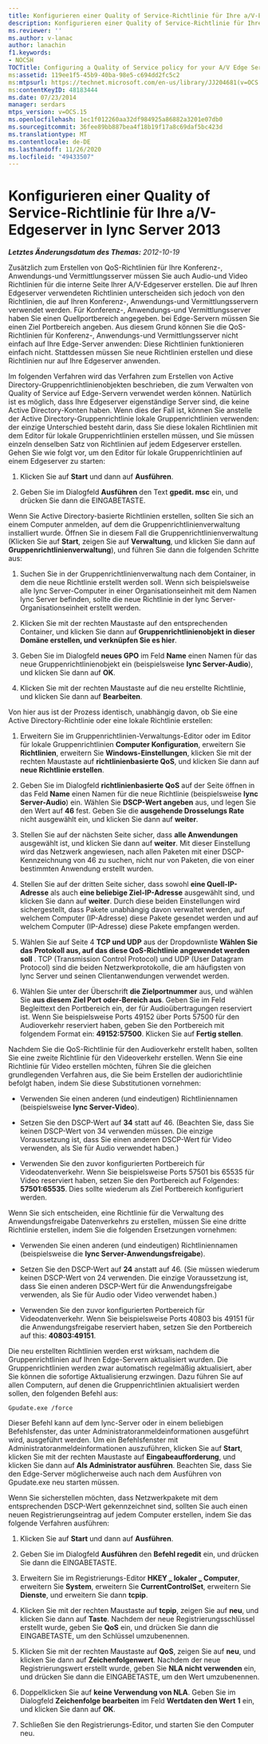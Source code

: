 ```yaml
---
title: Konfigurieren einer Quality of Service-Richtlinie für Ihre a/V-Edgeserver
description: Konfigurieren einer Quality of Service-Richtlinie für Ihre a/V-Edgeserver
ms.reviewer: ''
ms.author: v-lanac
author: lanachin
f1.keywords:
- NOCSH
TOCTitle: Configuring a Quality of Service policy for your A/V Edge Servers
ms:assetid: 119ee1f5-45b9-40ba-98e5-c694dd2fc5c2
ms:mtpsurl: https://technet.microsoft.com/en-us/library/JJ204681(v=OCS.15)
ms:contentKeyID: 48183444
ms.date: 07/23/2014
manager: serdars
mtps_version: v=OCS.15
ms.openlocfilehash: 1ec1f012260aa32df984925a86882a3201e07db0
ms.sourcegitcommit: 36fee89bb887bea4f18b19f17a8c69daf5bc423d
ms.translationtype: MT
ms.contentlocale: de-DE
ms.lasthandoff: 11/26/2020
ms.locfileid: "49433507"
---
```

# <a name="configuring-a-quality-of-service-policy-for-your-av-edge-servers-in-lync-server-2013"></a>Konfigurieren einer Quality of Service-Richtlinie für Ihre a/V-Edgeserver in lync Server 2013

<div data-xmlns="http://www.w3.org/1999/xhtml">

<div class="topic" data-xmlns="http://www.w3.org/1999/xhtml" data-msxsl="urn:schemas-microsoft-com:xslt" data-cs="https://msdn.microsoft.com/">

<div data-asp="https://msdn2.microsoft.com/asp">



</div>

<div id="mainSection">

<div id="mainBody">

<span> </span>

_**Letztes Änderungsdatum des Themas:** 2012-10-19_

Zusätzlich zum Erstellen von QoS-Richtlinien für Ihre Konferenz-, Anwendungs-und Vermittlungsserver müssen Sie auch Audio-und Video Richtlinien für die interne Seite Ihrer A/V-Edgeserver erstellen. Die auf Ihren Edgeserver verwendeten Richtlinien unterscheiden sich jedoch von den Richtlinien, die auf Ihren Konferenz-, Anwendungs-und Vermittlungsservern verwendet werden. Für Konferenz-, Anwendungs-und Vermittlungsserver haben Sie einen Quellportbereich angegeben. bei Edge-Servern müssen Sie einen Ziel Portbereich angeben. Aus diesem Grund können Sie die QoS-Richtlinien für Konferenz-, Anwendungs-und Vermittlungsserver nicht einfach auf Ihre Edge-Server anwenden: Diese Richtlinien funktionieren einfach nicht. Stattdessen müssen Sie neue Richtlinien erstellen und diese Richtlinien nur auf Ihre Edgeserver anwenden.

Im folgenden Verfahren wird das Verfahren zum Erstellen von Active Directory-Gruppenrichtlinienobjekten beschrieben, die zum Verwalten von Quality of Service auf Edge-Servern verwendet werden können. Natürlich ist es möglich, dass Ihre Edgeserver eigenständige Server sind, die keine Active Directory-Konten haben. Wenn dies der Fall ist, können Sie anstelle der Active Directory-Gruppenrichtlinie lokale Gruppenrichtlinien verwenden: der einzige Unterschied besteht darin, dass Sie diese lokalen Richtlinien mit dem Editor für lokale Gruppenrichtlinien erstellen müssen, und Sie müssen einzeln denselben Satz von Richtlinien auf jedem Edgeserver erstellen. Gehen Sie wie folgt vor, um den Editor für lokale Gruppenrichtlinien auf einem Edgeserver zu starten:

1.  Klicken Sie auf **Start** und dann auf **Ausführen**.

2.  Geben Sie im Dialogfeld **Ausführen** den Text **gpedit. msc** ein, und drücken Sie dann die EINGABETASTE.

Wenn Sie Active Directory-basierte Richtlinien erstellen, sollten Sie sich an einem Computer anmelden, auf dem die Gruppenrichtlinienverwaltung installiert wurde. Öffnen Sie in diesem Fall die Gruppenrichtlinienverwaltung (Klicken Sie auf **Start**, zeigen Sie auf **Verwaltung**, und klicken Sie dann auf **Gruppenrichtlinienverwaltung**), und führen Sie dann die folgenden Schritte aus:

1.  Suchen Sie in der Gruppenrichtlinienverwaltung nach dem Container, in dem die neue Richtlinie erstellt werden soll. Wenn sich beispielsweise alle lync Server-Computer in einer Organisationseinheit mit dem Namen lync Server befinden, sollte die neue Richtlinie in der lync Server-Organisationseinheit erstellt werden.

2.  Klicken Sie mit der rechten Maustaste auf den entsprechenden Container, und klicken Sie dann auf **Gruppenrichtlinienobjekt in dieser Domäne erstellen, und verknüpfen Sie es hier**.

3.  Geben Sie im Dialogfeld **neues GPO** im Feld **Name** einen Namen für das neue Gruppenrichtlinienobjekt ein (beispielsweise **lync Server-Audio**), und klicken Sie dann auf **OK**.

4.  Klicken Sie mit der rechten Maustaste auf die neu erstellte Richtlinie, und klicken Sie dann auf **Bearbeiten**.

Von hier aus ist der Prozess identisch, unabhängig davon, ob Sie eine Active Directory-Richtlinie oder eine lokale Richtlinie erstellen:

1.  Erweitern Sie im Gruppenrichtlinien-Verwaltungs-Editor oder im Editor für lokale Gruppenrichtlinien **Computer Konfiguration**, erweitern Sie **Richtlinien**, erweitern Sie **Windows-Einstellungen**, klicken Sie mit der rechten Maustaste auf **richtlinienbasierte QoS**, und klicken Sie dann auf **neue Richtlinie erstellen**.

2.  Geben Sie im Dialogfeld **richtlinienbasierte QoS** auf der Seite öffnen in das Feld **Name** einen Namen für die neue Richtlinie (beispielsweise **lync Server-Audio**) ein. Wählen Sie **DSCP-Wert angeben** aus, und legen Sie den Wert auf **46** fest. Geben Sie die **ausgehende Drosselungs Rate** nicht ausgewählt ein, und klicken Sie dann auf **weiter**.

3.  Stellen Sie auf der nächsten Seite sicher, dass **alle Anwendungen** ausgewählt ist, und klicken Sie dann auf **weiter**. Mit dieser Einstellung wird das Netzwerk angewiesen, nach allen Paketen mit einer DSCP-Kennzeichnung von 46 zu suchen, nicht nur von Paketen, die von einer bestimmten Anwendung erstellt wurden.

4.  Stellen Sie auf der dritten Seite sicher, dass sowohl **eine Quell-IP-Adresse** als auch **eine beliebige Ziel-IP-Adresse** ausgewählt sind, und klicken Sie dann auf **weiter**. Durch diese beiden Einstellungen wird sichergestellt, dass Pakete unabhängig davon verwaltet werden, auf welchem Computer (IP-Adresse) diese Pakete gesendet werden und auf welchem Computer (IP-Adresse) diese Pakete empfangen werden.

5.  Wählen Sie auf Seite 4 **TCP und UDP** aus der Dropdownliste **Wählen Sie das Protokoll aus, auf das diese QoS-Richtlinie angewendet werden soll** . TCP (Transmission Control Protocol) und UDP (User Datagram Protocol) sind die beiden Netzwerkprotokolle, die am häufigsten von lync Server und seinen Clientanwendungen verwendet werden.

6.  Wählen Sie unter der Überschrift **die Zielportnummer** aus, und wählen Sie **aus diesem Ziel Port oder-Bereich aus**. Geben Sie im Feld Begleittext den Portbereich ein, der für Audioübertragungen reserviert ist. Wenn Sie beispielsweise Ports 49152 über Ports 57500 für den Audioverkehr reserviert haben, geben Sie den Portbereich mit folgendem Format ein: **49152:57500**. Klicken Sie auf **Fertig stellen**.

Nachdem Sie die QoS-Richtlinie für den Audioverkehr erstellt haben, sollten Sie eine zweite Richtlinie für den Videoverkehr erstellen. Wenn Sie eine Richtlinie für Video erstellen möchten, führen Sie die gleichen grundlegenden Verfahren aus, die Sie beim Erstellen der audiorichtlinie befolgt haben, indem Sie diese Substitutionen vornehmen:

  - Verwenden Sie einen anderen (und eindeutigen) Richtliniennamen (beispielsweise **lync Server-Video**).

  - Setzen Sie den DSCP-Wert auf **34** statt auf 46. (Beachten Sie, dass Sie keinen DSCP-Wert von 34 verwenden müssen. Die einzige Voraussetzung ist, dass Sie einen anderen DSCP-Wert für Video verwenden, als Sie für Audio verwendet haben.)

  - Verwenden Sie den zuvor konfigurierten Portbereich für Videodatenverkehr. Wenn Sie beispielsweise Ports 57501 bis 65535 für Video reserviert haben, setzen Sie den Portbereich auf Folgendes: **57501:65535**. Dies sollte wiederum als Ziel Portbereich konfiguriert werden.

Wenn Sie sich entscheiden, eine Richtlinie für die Verwaltung des Anwendungsfreigabe Datenverkehrs zu erstellen, müssen Sie eine dritte Richtlinie erstellen, indem Sie die folgenden Ersetzungen vornehmen:

  - Verwenden Sie einen anderen (und eindeutigen) Richtliniennamen (beispielsweise die **lync Server-Anwendungsfreigabe**).

  - Setzen Sie den DSCP-Wert auf **24** anstatt auf 46. (Sie müssen wiederum keinen DSCP-Wert von 24 verwenden. Die einzige Voraussetzung ist, dass Sie einen anderen DSCP-Wert für die Anwendungsfreigabe verwenden, als Sie für Audio oder Video verwendet haben.)

  - Verwenden Sie den zuvor konfigurierten Portbereich für Videodatenverkehr. Wenn Sie beispielsweise Ports 40803 bis 49151 für die Anwendungsfreigabe reserviert haben, setzen Sie den Portbereich auf this: **40803:49151**.

Die neu erstellten Richtlinien werden erst wirksam, nachdem die Gruppenrichtlinien auf Ihren Edge-Servern aktualisiert wurden. Die Gruppenrichtlinien werden zwar automatisch regelmäßig aktualisiert, aber Sie können die sofortige Aktualisierung erzwingen. Dazu führen Sie auf allen Computern, auf denen die Gruppenrichtlinien aktualisiert werden sollen, den folgenden Befehl aus:

    Gpudate.exe /force

Dieser Befehl kann auf dem lync-Server oder in einem beliebigen Befehlsfenster, das unter Administratoranmeldeinformationen ausgeführt wird, ausgeführt werden. Um ein Befehlsfenster mit Administratoranmeldeinformationen auszuführen, klicken Sie auf **Start**, klicken Sie mit der rechten Maustaste auf **Eingabeaufforderung**, und klicken Sie dann auf **Als Administrator ausführen**. Beachten Sie, dass Sie den Edge-Server möglicherweise auch nach dem Ausführen von Gpudate.exe neu starten müssen.

Wenn Sie sicherstellen möchten, dass Netzwerkpakete mit dem entsprechenden DSCP-Wert gekennzeichnet sind, sollten Sie auch einen neuen Registrierungseintrag auf jedem Computer erstellen, indem Sie das folgende Verfahren ausführen:

1.  Klicken Sie auf **Start** und dann auf **Ausführen**.

2.  Geben Sie im Dialogfeld **Ausführen** den **Befehl regedit** ein, und drücken Sie dann die EINGABETASTE.

3.  Erweitern Sie im Registrierungs-Editor **HKEY \_ lokaler \_ Computer**, erweitern Sie **System**, erweitern Sie **CurrentControlSet**, erweitern Sie **Dienste**, und erweitern Sie dann **tcpip**.

4.  Klicken Sie mit der rechten Maustaste auf **tcpip**, zeigen Sie auf **neu**, und klicken Sie dann auf **Taste**. Nachdem der neue Registrierungsschlüssel erstellt wurde, geben Sie **QoS** ein, und drücken Sie dann die EINGABETASTE, um den Schlüssel umzubenennen.

5.  Klicken Sie mit der rechten Maustaste auf **QoS**, zeigen Sie auf **neu**, und klicken Sie dann auf **Zeichenfolgenwert**. Nachdem der neue Registrierungswert erstellt wurde, geben Sie **NLA nicht verwenden** ein, und drücken Sie dann die EINGABETASTE, um den Wert umzubenennen.

6.  Doppelklicken Sie auf **keine Verwendung von NLA**. Geben Sie im Dialogfeld **Zeichenfolge bearbeiten** im Feld **Wertdaten den Wert** **1** ein, und klicken Sie dann auf **OK**.

7.  Schließen Sie den Registrierungs-Editor, und starten Sie den Computer neu.

</div>

<span> </span>

</div>

</div>

</div>

